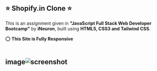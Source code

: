 ## ⭐ Shopify.in Clone ⭐

This is an assignment given in **"JavaScript Full Stack Web Developer Bootcamp"** by **iNeuron**, built using **HTML5, CSS3 and Tailwind CSS**.

⭕ **This Site is Fully Responsive**
<br>
<br>

## image![screenshot](https://user-images.githubusercontent.com/105772373/206234143-d6e94496-fc4f-4277-8aa8-f4f48aa82795.png)
